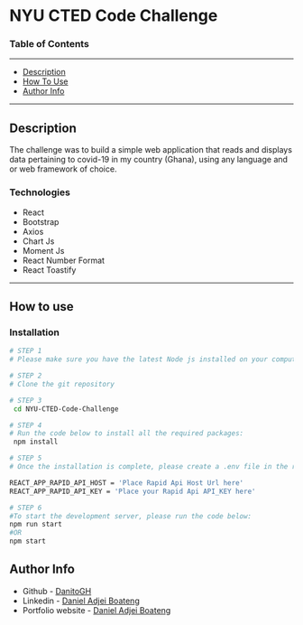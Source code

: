 # NYU CTED Code Challenge

<!-- ### `yarn start` -->
### Table of Contents
---
- [Description](#description)
- [How To Use](#how-to-use)
- [Author Info](#author-info)
---

## Description
 The challenge was to build a simple web application that reads and displays data pertaining to covid-19 in my country (Ghana), using any language and or web framework of choice.

### Technologies
- React
- Bootstrap
- Axios
- Chart Js
- Moment Js
- React Number Format
- React Toastify
---
## How to use

### Installation

```bash
# STEP 1
# Please make sure you have the latest Node js installed on your computer (Windows 10 PC in my case)

# STEP 2
# Clone the git repository 

# STEP 3
 cd NYU-CTED-Code-Challenge

# STEP 4
# Run the code below to install all the required packages:
 npm install

# STEP 5
# Once the installation is complete, please create a .env file in the root directory of the project structure and add the environment variables below:

REACT_APP_RAPID_API_HOST = 'Place Rapid Api Host Url here'
REACT_APP_RAPID_API_KEY = 'Place your Rapid Api API_KEY here'

# STEP 6
#To start the development server, please run the code below:
npm run start 
#OR 
npm start
````

## Author Info
- Github - [DanitoGH](https://github.com/DanitoGH)
- Linkedin - [Daniel Adjei Boateng](https://www.linkedin.com/in/daniel-adjei-boateng-3a8054177/)
- Portfolio website - [Daniel Adjei Boateng](https://danielboateng.herokuapp.com/)